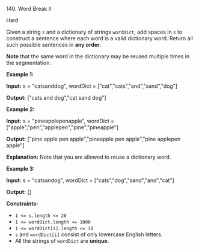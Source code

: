 140\. Word Break II

Hard

Given a string `s` and a dictionary of strings `wordDict`, add spaces in `s` to construct a sentence where each word is a valid dictionary word. Return all such possible sentences in **any order**.

**Note** that the same word in the dictionary may be reused multiple times in the segmentation.

**Example 1:**

**Input:** s = "catsanddog", wordDict = ["cat","cats","and","sand","dog"]

**Output:** ["cats and dog","cat sand dog"]

**Example 2:**

**Input:** s = "pineapplepenapple", wordDict = ["apple","pen","applepen","pine","pineapple"]

**Output:** ["pine apple pen apple","pineapple pen apple","pine applepen apple"]

**Explanation:** Note that you are allowed to reuse a dictionary word.

**Example 3:**

**Input:** s = "catsandog", wordDict = ["cats","dog","sand","and","cat"]

**Output:** []

**Constraints:**

*   `1 <= s.length <= 20`
*   `1 <= wordDict.length <= 1000`
*   `1 <= wordDict[i].length <= 10`
*   `s` and `wordDict[i]` consist of only lowercase English letters.
*   All the strings of `wordDict` are **unique**.
